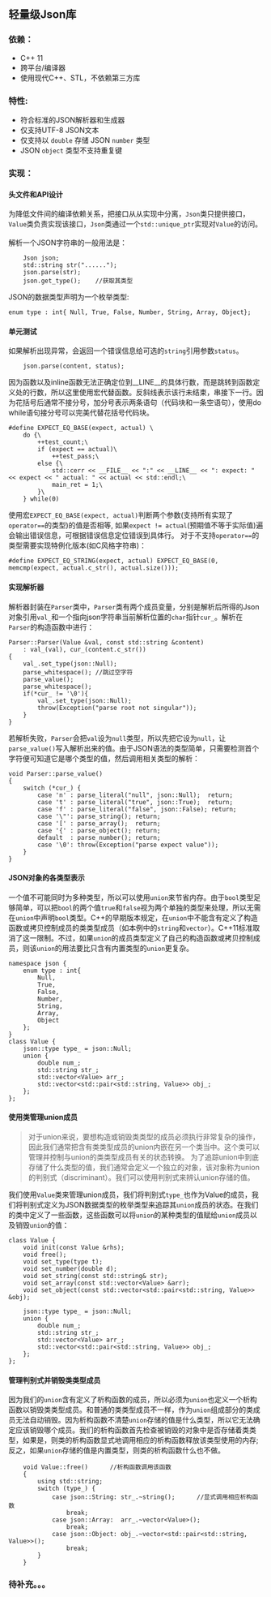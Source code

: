 ## 轻量级Json库

### 依赖：

- C++ 11
-	跨平台/编译器
-	使用现代C++、STL，不依赖第三方库

### 特性:

- 符合标准的JSON解析器和生成器
- 仅支持UTF-8 JSON文本
-	仅支持以 `double` 存储 JSON `number` 类型
-	JSON `object` 类型不支持重复键

### 实现：

#### 头文件和API设计
为降低文件间的编译依赖关系，把接口从从实现中分离，`Json`类只提供接口，`Value`类负责实现该接口，`Json`类通过一个`std::unique_ptr`实现对`Value`的访问。
</br>  
解析一个JSON字符串的一般用法是：
```
    Json json;
    std::string str("......");
    json.parse(str);
    json.get_type();    //获取其类型
```
JSON的数据类型声明为一个枚举类型:
```
enum type : int{ Null, True, False, Number, String, Array, Object};
```
#### 单元测试
如果解析出现异常，会返回一个错误信息给可选的`string`引用参数`status`。
```
    json.parse(content, status);
```
因为函数以及inline函数无法正确定位到__LINE__的具体行数，而是跳转到函数定义处的行数，所以这里使用宏代替函数。反斜线表示该行未结束，串接下一行。因为花括号后通常不接分号，加分号表示两条语句（代码块和一条空语句），使用do while语句接分号可以完美代替花括号代码块。
```
#define EXPECT_EQ_BASE(expect, actual) \
	do {\
		++test_count;\
		if (expect == actual)\
			++test_pass;\
		else {\
			std::cerr << __FILE__ << ":" << __LINE__ << ": expect: " << expect << " actual: " << actual << std::endl;\
			main_ret = 1;\
		}\
	} while(0)
```
使用宏`EXPECT_EQ_BASE(expect, actual)`判断两个参数(支持所有实现了`operator==`的类型)的值是否相等, 如果`expect != actual`(预期值不等于实际值)遍会输出错误信息，可根据错误信息定位错误到具体行。 对于不支持`operator==`的类型需要实现特例化版本(如C风格字符串)：
```
#define EXPECT_EQ_STRING(expect, actual) EXPECT_EQ_BASE(0, memcmp(expect, actual.c_str(), actual.size()));
```
#### 实现解析器
解析器封装在`Parser`类中，`Parser`类有两个成员变量，分别是解析后所得的Json对象引用`val_`和一个指向json字符串当前解析位置的`char`指针`cur_`。解析在`Parser`的构造函数中进行：
```
Parser::Parser(Value &val, const std::string &content)
	: val_(val), cur_(content.c_str())
{
	val_.set_type(json::Null);
	parse_whitespace();	//跳过空字符
	parse_value();		
	parse_whitespace();
	if(*cur_ != '\0'){
		val_.set_type(json::Null);
		throw(Exception("parse root not singular"));
	}
}
```
若解析失败，`Parser`会把`val`设为`null`类型，所以先把它设为`null`，让`parse_value()`写入解析出来的值。由于JSON语法的类型简单，只需要检测首个字符便可知道它是哪个类型的值，然后调用相关类型的解析：
```
void Parser::parse_value()
{
	switch (*cur_) {
		case 'n' : parse_literal("null", json::Null);  return;
		case 't' : parse_literal("true", json::True);  return;
		case 'f' : parse_literal("false", json::False); return;
		case '\"': parse_string(); return;
		case '[' : parse_array();  return;
		case '{' : parse_object(); return;
		default  : parse_number(); return; 
		case '\0': throw(Exception("parse expect value"));
	}
}
```
#### JSON对象的各类型表示
一个值不可能同时为多种类型，所以可以使用`union`来节省内存。由于`bool`类型足够简单，可以把`bool`的两个值`true`和`false`视为两个单独的类型来处理，所以无需在`union`中声明`bool`类型。C++的早期版本规定，在`union`中不能含有定义了构造函数或拷贝控制成员的类类型成员（如本例中的`string`和`vector`）。C++11标准取消了这一限制。不过，如果`union`的成员类型定义了自己的构造函数或拷贝控制成员，则该`union`的用法要比只含有内置类型的`union`更复杂。
```
namespace json {
	enum type : int{
		Null,
		True,
		False,
		Number,
		String,
		Array,
		Object
	};
}
class Value {
	json::type type_ = json::Null;
	union {
		double num_;
		std::string str_;
		std::vector<Value> arr_;
		std::vector<std::pair<std::string, Value>> obj_;
	};
};
```
#### 使用类管理union成员
> 对于union来说，要想构造或销毁类类型的成员必须执行非常复杂的操作，因此我们通常把含有类类型成员的union内嵌在另一个类当中。这个类可以管理并控制与union的类类型成员有关的状态转换。
> 为了追踪union中到底存储了什么类型的值，我们通常会定义一个独立的对象，该对象称为union的判别式（discriminant）。我们可以使用判别式来辨认union存储的值。

我们使用`Value`类来管理union成员，我们将判别式`type_`也作为Value的成员，我们将判别式定义为JSON数据类型的枚举类型来追踪其`union`成员的状态。在我们的类中定义了一些函数，这些函数可以将`union`的某种类型的值赋给`union`成员以及销毁`union`的值：
```
class Value {
	void init(const Value &rhs);
	void free();
	void set_type(type t);
	void set_number(double d);
	void set_string(const std::string& str);
	void set_array(const std::vector<Value> &arr);
	void set_object(const std::vector<std::pair<std::string, Value>> &obj);

	json::type type_ = json::Null;
	union {
		double num_;
		std::string str_;
		std::vector<Value> arr_;
		std::vector<std::pair<std::string, Value>> obj_;
	};
};
```
#### 管理判别式并销毁类类型成员
因为我们的`union`含有定义了析构函数的成员，所以必须为`union`也定义一个析构函数以销毁类类型成员。和普通的类类型成员不一样，作为`union`组成部分的类成员无法自动销毁。因为析构函数不清楚`union`存储的值是什么类型，所以它无法确定应该销毁哪个成员。我们的析构函数首先检查被销毁的对象中是否存储着类类型，如果是，则类的析构函数显式地调用相应的析构函数释放该类型使用的内存;反之，如果`union`存储的值是内置类型，则类的析构函数什么也不做。
```
	void Value::free()		//析构函数调用该函数
	{
		using std::string;
		switch (type_) {
			case json::String: str_.~string();		//显式调用相应析构函数
				break;
			case json::Array:  arr_.~vector<Value>();
				break;
			case json::Object: obj_.~vector<std::pair<std::string, Value>>();
				break;
		}
	}
```

### 待补充。。。

